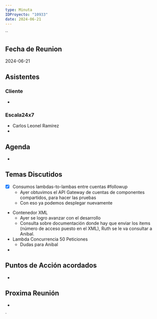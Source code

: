 ```yaml
---
type: Minuta
IDProyecto: "10933"
date: 2024-06-21
---
```

``

## Fecha de Reunion
2024-06-21

## Asistentes

### Cliente
* 
### Escala24x7
- Carlos Leonel Ramírez
-  

## Agenda
* 
## Temas Discutidos
- [x] Consumos lambdas-to-lambas entre cuentas #followup
	* Ayer obtuvimos el API Gateway de cuentas de componentes compartidos, para hacer las pruebas
	* Con eso ya podemos desplegar nuevamente
* Contenedor XML
	* Ayer se logro avanzar con el desarrollo
	* Consulta sobre documentación donde hay que enviar los items (número de acceso puesto en el XML), Ruth se le va consultar a Anibal.
* Lambda Concurrencia 50 Peticiones
	* Dudas para Anibal
* 

## Puntos de Acción acordados
*  

## Proxima Reunión
*   

`